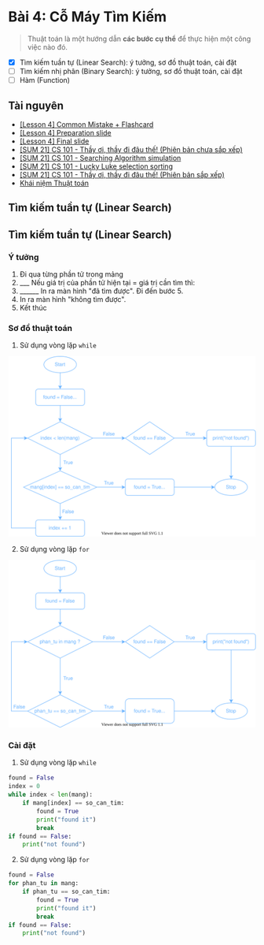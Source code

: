 # Bài 4: Cỗ Máy Tìm Kiếm

> Thuật toán là một hướng dẫn **các bước cụ thể** để thực hiện một công việc nào đó.

- [x] Tìm kiếm tuần tự (Linear Search): ý tưởng, sơ đồ thuật toán, cài đặt
- [ ] Tìm kiếm nhị phân (Binary Search): ý tưởng, sơ đồ thuật toán, cài đặt
- [ ] Hàm (Function)

## Tài nguyên

- [[Lesson 4] Common Mistake + Flashcard](https://docs.google.com/presentation/d/e/2PACX-1vSIVfGh1S7kVmT0uuCcCHh2HHbAsoOD9iC58-Hf8LZzmfHFyuvIdmi5DPoB1TGCtCmdusgs5RErVfgE/embed?start=false&loop=false&delayms=3000&slide=id.gb61af6f9ef_1_83)
- [[Lesson 4] Preparation slide](https://docs.google.com/presentation/d/e/2PACX-1vQ7merIUe4zP9PnNa9xuvlJq_DrgZUaQWKtYL2CxWkEu1VKsIOBgaQYA6NCdZvllfgwJH7AOR3j6gZN/embed?start=false&loop=false&delayms=3000&slide=id.gb4103d2256_3_320)
- [[Lesson 4] Final slide](https://docs.google.com/presentation/d/e/2PACX-1vRaplNGdh38_4pg7UMfNV0V2GGAHLpdnqvU4QhKbxFC6jaxTLAVKNIW1h4lccNsJK45WDL2I6dVvhX2/embed?start=false&loop=false&delayms=3000&slide=id.gb4103d2256_3_320)
- [[SUM 21] CS 101 - Thầy ơi, thầy đi đâu thế! (Phiên bản chưa sắp xếp)](https://scratch.mit.edu/projects/481099537/)
- [[SUM 21] CS 101 - Searching Algorithm simulation](https://scratch.mit.edu/projects/553779257)
- [[SUM 21] CS 101 - Lucky Luke selection sorting](https://scratch.mit.edu/projects/481274546/)
- [[SUM 21] CS 101 - Thầy ơi, thầy đi đâu thế! (Phiên bản sắp xếp)](https://scratch.mit.edu/projects/481099413/)
- [Khái niệm Thuật toán](https://www.powtoon.com/embed/dC5wiRKAnKf/)

## Tìm kiếm tuần tự (Linear Search)

## Tìm kiếm tuần tự (Linear Search)

### Ý tưởng
1. Đi qua từng phần tử trong mảng
2. ___ Nếu giá trị của phần tử hiện tại = giá trị cần tìm thì:
3. ______ In ra màn hình "đã tìm được". Đi đến bước 5.
4. In ra màn hình "không tìm được".
5. Kết thúc

### Sơ đồ thuật toán

1. Sử dụng vòng lặp `while`

![linear search using while](images/l4_linear_search_while.svg)

2. Sử dụng vòng lặp `for`

![linear search using for](images/l4_linear_search_for.svg)

### Cài đặt

1. Sử dụng vòng lặp `while`

```Python
found = False
index = 0
while index < len(mang):
    if mang[index] == so_can_tim:
        found = True
        print("found it")
        break
if found == False:
    print("not found")
```

2. Sử dụng vòng lặp `for`

```Python
found = False
for phan_tu in mang:
    if phan_tu == so_can_tim:
        found = True
        print("found it")
        break
if found == False:
    print("not found")
```